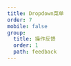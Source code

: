 ```yaml
---
title: Dropdown菜单
order: 7
mobile: false
group:
  title: 操作反馈
  order: 1
  path: feedback
---
```


<code src="../demo/PopMenu.jsx"></code>
<API src="../src/PopMenu.tsx"></API>
